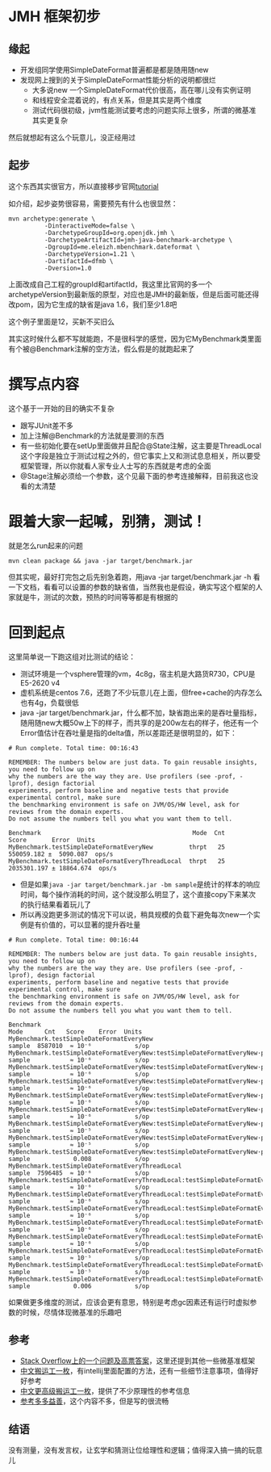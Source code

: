 # JMH 框架初步

## 缘起

+ 开发组同学使用SimpleDateFormat普遍都是都是随用随new
+ 发现网上搜到的关于SimpleDateFormat性能分析的说明都很烂
  - 大多说new 一个SimpleDateFormat代价很高，高在哪儿没有实例证明
  - 和线程安全混着说的，有点关系，但是其实是两个维度
  - 测试代码很初级，jvm性能测试要考虑的问题实际上很多，所谓的微基准其实更复杂

然后就想起有这么个玩意儿，没正经用过

## 起步

这个东西其实很官方，所以直接移步官网[tutorial](https://openjdk.java.net/projects/code-tools/jmh/)

如介绍，起步姿势很容易，需要预先有什么也很显然：

```
mvn archetype:generate \
          -DinteractiveMode=false \
          -DarchetypeGroupId=org.openjdk.jmh \
          -DarchetypeArtifactId=jmh-java-benchmark-archetype \
          -DgroupId=me.eleizh.mbenchmark.dateformat \
          -DarchetypeVersion=1.21 \
          -DartifactId=dfmb \
          -Dversion=1.0
```

上面改成自己工程的groupId和artifactId，我这里比官网的多一个archetypeVersion到最新版的原型，对应也是JMH的最新版，但是后面可能还得改pom，因为它生成的缺省是java 1.6，我们至少1.8吧

这个例子里面是12，买新不买旧么

其实这时候什么都不写就能跑，不是很科学的感觉，因为它MyBenchmark类里面有个被@Benchmark注解的空方法，假么假是的就跑起来了

# 撰写点内容

这个基于一开始的目的确实不复杂

+ 跟写JUnit差不多
+ 加上注解@Benchmark的方法就是要测的东西
+ 有一些初始化要在setUp里面做并且配合@State注解，这主要是ThreadLocal这个字段是独立于测试过程之外的，但它事实上又和测试息息相关，所以要受框架管理，所以你就看人家专业人士写的东西就是考虑的全面
+ @Stage注解必须给一个参数，这个见最下面的参考连接解释，目前我这也没看的太清楚

# 跟着大家一起喊，别猜，测试！

就是怎么run起来的问题

```
mvn clean package && java -jar target/benchmark.jar
```
但其实呢，最好打完包之后先别急着跑，用java -jar target/benchmark.jar -h 看一下文档，看看可以设置的参数的缺省值，当然我也是假设，确实写这个框架的人家就是牛，测试的次数，预热的时间等等都是有根据的

# 回到起点

这里简单说一下跑这组对比测试的结论：

+ 测试环境是一个vsphere管理的vm，4c8g，宿主机是大路货R730，CPU是E5-2620 v4
+ 虚机系统是centos 7.6，还跑了不少玩意儿在上面，但free+cache的内存怎么也有4g，负载很低
+ java -jar target/benchmark.jar，什么都不加，缺省跑出来的是吞吐量指标，随用随new大概50w上下的样子，而共享的是200w左右的样子，他还有一个Error值估计在吞吐量是指的delta值，所以差距还是很明显的，如下：
```
# Run complete. Total time: 00:16:43

REMEMBER: The numbers below are just data. To gain reusable insights, you need to follow up on
why the numbers are the way they are. Use profilers (see -prof, -lprof), design factorial
experiments, perform baseline and negative tests that provide experimental control, make sure
the benchmarking environment is safe on JVM/OS/HW level, ask for reviews from the domain experts.
Do not assume the numbers tell you what you want them to tell.

Benchmark                                          Mode  Cnt        Score       Error  Units
MyBenchmark.testSimpleDateFormatEveryNew          thrpt   25   550059.182 ±  5090.087  ops/s
MyBenchmark.testSimpleDateFormatEveryThreadLocal  thrpt   25  2035301.197 ± 18864.674  ops/s
```
+ 但是如果```java -jar target/benchmark.jar -bm sample```是统计的样本的响应时间，每个操作消耗的时间，这个就没那么明显了，这个直接copy下来某次的执行结果看着玩儿了
+ 所以再没跑更多测试的情况下可以说，稍具规模的负载下避免每次new一个实例是有价值的，可以显著的提升吞吐量

```
# Run complete. Total time: 00:16:44

REMEMBER: The numbers below are just data. To gain reusable insights, you need to follow up on
why the numbers are the way they are. Use profilers (see -prof, -lprof), design factorial
experiments, perform baseline and negative tests that provide experimental control, make sure
the benchmarking environment is safe on JVM/OS/HW level, ask for reviews from the domain experts.
Do not assume the numbers tell you what you want them to tell.

Benchmark                                                                                        Mode      Cnt   Score    Error  Units
MyBenchmark.testSimpleDateFormatEveryNew                                                       sample  8587010  ≈ 10⁻⁶            s/op
MyBenchmark.testSimpleDateFormatEveryNew:testSimpleDateFormatEveryNew·p0.00                    sample           ≈ 10⁻⁶            s/op
MyBenchmark.testSimpleDateFormatEveryNew:testSimpleDateFormatEveryNew·p0.50                    sample           ≈ 10⁻⁶            s/op
MyBenchmark.testSimpleDateFormatEveryNew:testSimpleDateFormatEveryNew·p0.90                    sample           ≈ 10⁻⁶            s/op
MyBenchmark.testSimpleDateFormatEveryNew:testSimpleDateFormatEveryNew·p0.95                    sample           ≈ 10⁻⁶            s/op
MyBenchmark.testSimpleDateFormatEveryNew:testSimpleDateFormatEveryNew·p0.99                    sample           ≈ 10⁻⁶            s/op
MyBenchmark.testSimpleDateFormatEveryNew:testSimpleDateFormatEveryNew·p0.999                   sample           ≈ 10⁻⁵            s/op
MyBenchmark.testSimpleDateFormatEveryNew:testSimpleDateFormatEveryNew·p0.9999                  sample           ≈ 10⁻⁵            s/op
MyBenchmark.testSimpleDateFormatEveryNew:testSimpleDateFormatEveryNew·p1.00                    sample            0.008            s/op
MyBenchmark.testSimpleDateFormatEveryThreadLocal                                               sample  7596485  ≈ 10⁻⁶            s/op
MyBenchmark.testSimpleDateFormatEveryThreadLocal:testSimpleDateFormatEveryThreadLocal·p0.00    sample           ≈ 10⁻⁶            s/op
MyBenchmark.testSimpleDateFormatEveryThreadLocal:testSimpleDateFormatEveryThreadLocal·p0.50    sample           ≈ 10⁻⁶            s/op
MyBenchmark.testSimpleDateFormatEveryThreadLocal:testSimpleDateFormatEveryThreadLocal·p0.90    sample           ≈ 10⁻⁶            s/op
MyBenchmark.testSimpleDateFormatEveryThreadLocal:testSimpleDateFormatEveryThreadLocal·p0.95    sample           ≈ 10⁻⁶            s/op
MyBenchmark.testSimpleDateFormatEveryThreadLocal:testSimpleDateFormatEveryThreadLocal·p0.99    sample           ≈ 10⁻⁶            s/op
MyBenchmark.testSimpleDateFormatEveryThreadLocal:testSimpleDateFormatEveryThreadLocal·p0.999   sample           ≈ 10⁻⁵            s/op
MyBenchmark.testSimpleDateFormatEveryThreadLocal:testSimpleDateFormatEveryThreadLocal·p0.9999  sample           ≈ 10⁻⁵            s/op
MyBenchmark.testSimpleDateFormatEveryThreadLocal:testSimpleDateFormatEveryThreadLocal·p1.00    sample            0.006            s/op
```

如果做更多维度的测试，应该会更有意思，特别是考虑gc因素还有运行时虚拟参数的时候，尽情体现微基准的乐趣吧

## 参考

+ [Stack Overflow上的一个问题及高票答案](https://stackoverflow.com/questions/504103/how-do-i-write-a-correct-micro-benchmark-in-java)，这里还提到其他一些微基准框架
+ [中文搬运工一枚](https://benjaminwhx.com/2018/06/15/%E4%BD%BF%E7%94%A8JMH%E5%81%9A%E5%9F%BA%E5%87%86%E6%B5%8B%E8%AF%95/)，有intellij里面配置的方法，还有一些细节注意事项，值得好好参考
+ [中文更高级搬运工一枚](https://www.cnkirito.moe/java-jmh/)，提供了不少原理性的参考信息
+ [参考多多益善](https://cloud.tencent.com/developer/article/1119316)，这个内容不多，但是写的很流畅

## 结语

没有测量，没有发言权，让玄学和猜测让位给理性和逻辑；值得深入搞一搞的玩意儿
